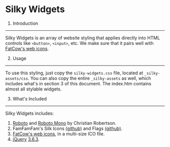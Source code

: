 Silky Widgets
=============

1. Introduction
---------------

Silky Widgets is an array of website styling that applies directly into HTML controls like ``<button>``, ``<input>``, etc.
We make sure that it pairs well with [FatCow's web icons](https://www.fatcow.com/free-icons).

2. Usage
--------

To use this styling, just copy the ``silky-widgets.css`` file, located at ``_silky-assets/css``. You can also copy the entire ``_silky-assets`` as well, which includes what's in section 3 of this document. The index.htm contains almost all stylable widgets.

3. What's Included
------------------

Silky Widgets includes:

1. [Roboto](https://fonts.google.com/specimen/Roboto?query=roboto) and [Roboto Mono](https://fonts.google.com/specimen/Roboto+Mono?query=roboto) by Christian Robertson.
2. FamFamFam's Silk Icons [(github)](https://github.com/legacy-icons/famfamfam-silk) and Flags [(github)](https://github.com/legacy-icons/famfamfam-flags).
3. [FatCow's web icons](https://www.fatcow.com/free-icons), in a multi-size ICO file.
4. [jQuery](https://www.jquery.com/) [3.6.3](https://code.jquery.com/jquery-3.6.3.js).